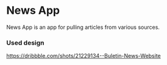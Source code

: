 # News App

News App is an app for pulling articles from various sources.

### Used design
https://dribbble.com/shots/21229134--Buletin-News-Website
